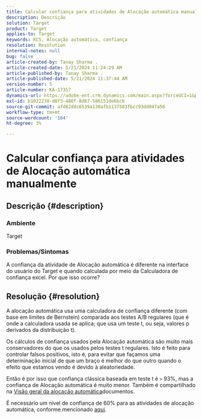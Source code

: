 ```yaml
---
title: Calcular confiança para atividades de Alocação automática manualmente
description: Descrição
solution: Target
product: Target
applies-to: Target
keywords: KCS, Alocação automática, confiança
resolution: Resolution
internal-notes: null
bug: false
article-created-by: Tanay Sharma .
article-created-date: 5/21/2024 11:24:29 AM
article-published-by: Tanay Sharma .
article-published-date: 5/21/2024 11:37:44 AM
version-number: 5
article-number: KA-17357
dynamics-url: https://adobe-ent.crm.dynamics.com/main.aspx?forceUCI=1&pagetype=entityrecord&etn=knowledgearticle&id=d84ee9a9-6417-ef11-9f8a-6045bd006b25
exl-id: b1022238-d8f3-480f-8d87-586151de6bc6
source-git-commit: afd82ddc6539a130afb1137583fbcc93dd047a56
workflow-type: tm+mt
source-wordcount: '164'
ht-degree: 3%

---
```


# Calcular confiança para atividades de Alocação automática manualmente

## Descrição {#description}


### Ambiente

Target

### Problemas/Sintomas

A confiança da atividade de Alocação automática é diferente na interface do usuário do Target e quando calculada por meio da Calculadora de confiança excel. Por que isso ocorre?


## Resolução {#resolution}


A alocação automática usa uma calculadora de confiança diferente (com base em limites de Bernstein) comparada aos testes A/B regulares (que é onde a calculadora usada se aplica; que usa um teste t, ou seja, valores p derivados da distribuição t).

Os cálculos de confiança usados pela Alocação automática são muito mais conservadores do que os usados pelos testes t regulares. Isto é feito para controlar falsos positivos, isto é, para evitar que façamos uma determinação inicial de que um braço é melhor do que outro quando o efeito que estamos vendo é devido à aleatoriedade.

Então é por isso que confiança clássica baseada em teste t é `>`  93%, mas a confiança de Alocação automática é muito menor. Também é compartilhado na [Visão geral da alocação automática](https://experienceleague.adobe.com/docs/target/using/activities/auto-allocate/automated-traffic-allocation.html?lang=en#section_98388996F0584E15BF3A99C57EEB7629)documentos.

É necessário um nível de confiança de 60% para as atividades de alocação automática, conforme mencionado [aqui](https://experienceleague.adobe.com/docs/target/using/activities/auto-allocate/determine-winner.html?lang=en#section_C8E068512A93458D8C006760B1C0B6A2).
